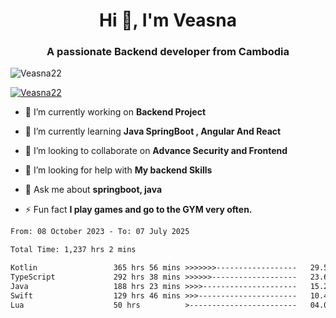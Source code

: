 <h1 align="center">Hi 👋, I'm Veasna</h1>
<h3 align="center">A passionate Backend developer from Cambodia</h3>

<p align="left"> <img src="https://komarev.com/ghpvc/?username=Veasna22&label=Profile%20views&color=0e75b6&style=flat" alt="Veasna22" /> </p>

<p align="left"> <a href="https://github.com/ryo-ma/github-profile-trophy"><img src="https://github-profile-trophy.vercel.app/?username=veasna22&theme=dracula" alt="Veasna22" /></a> </p>

- 🔭 I’m currently working on **Backend Project**

- 🌱 I’m currently learning **Java SpringBoot , Angular And React**

- 👯 I’m looking to collaborate on **Advance Security and Frontend**

- 🤝 I’m looking for help with **My backend Skills**

- 💬 Ask me about **springboot, java**

- ⚡ Fun fact **I play games and go to the GYM very often.**

<!--START_SECTION:waka-->

```txt
From: 08 October 2023 - To: 07 July 2025

Total Time: 1,237 hrs 2 mins

Kotlin                 365 hrs 56 mins >>>>>>>------------------   29.58 %
TypeScript             292 hrs 38 mins >>>>>>-------------------   23.66 %
Java                   188 hrs 23 mins >>>>---------------------   15.23 %
Swift                  129 hrs 46 mins >>>----------------------   10.49 %
Lua                    50 hrs          >------------------------   04.04 %
```

<!--END_SECTION:waka-->
